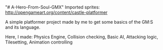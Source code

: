 "# A-Hero-From-Soul-GMX" 
Imported sprites: http://opengameart.org/content/castle-platformer

A simple platformer project made by me to get some basics of the GM:S and its language.

Here, I made:
Physics Engine, Collision checking, Basic AI, Attacking logic, Tilesetting, Animation controlling
